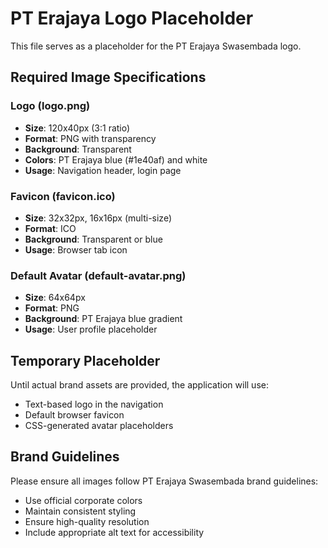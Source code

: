 # PT Erajaya Logo Placeholder

This file serves as a placeholder for the PT Erajaya Swasembada logo.

## Required Image Specifications

### Logo (logo.png)
- **Size**: 120x40px (3:1 ratio)
- **Format**: PNG with transparency
- **Background**: Transparent
- **Colors**: PT Erajaya blue (#1e40af) and white
- **Usage**: Navigation header, login page

### Favicon (favicon.ico)
- **Size**: 32x32px, 16x16px (multi-size)
- **Format**: ICO
- **Background**: Transparent or blue
- **Usage**: Browser tab icon

### Default Avatar (default-avatar.png)
- **Size**: 64x64px
- **Format**: PNG
- **Background**: PT Erajaya blue gradient
- **Usage**: User profile placeholder

## Temporary Placeholder

Until actual brand assets are provided, the application will use:
- Text-based logo in the navigation
- Default browser favicon
- CSS-generated avatar placeholders

## Brand Guidelines

Please ensure all images follow PT Erajaya Swasembada brand guidelines:
- Use official corporate colors
- Maintain consistent styling
- Ensure high-quality resolution
- Include appropriate alt text for accessibility
